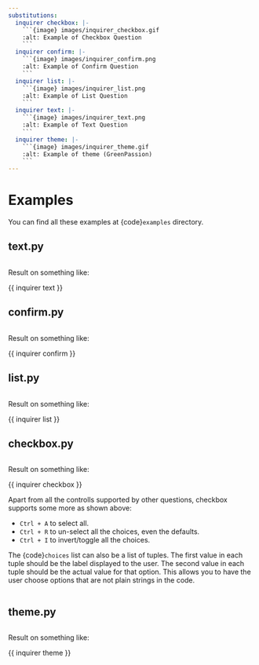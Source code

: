 ```yaml
---
substitutions:
  inquirer checkbox: |-
    ```{image} images/inquirer_checkbox.gif
    :alt: Example of Checkbox Question
    ```
  inquirer confirm: |-
    ```{image} images/inquirer_confirm.png
    :alt: Example of Confirm Question
    ```
  inquirer list: |-
    ```{image} images/inquirer_list.png
    :alt: Example of List Question
    ```
  inquirer text: |-
    ```{image} images/inquirer_text.png
    :alt: Example of Text Question
    ```
  inquirer theme: |-
    ```{image} images/inquirer_theme.gif
    :alt: Example of theme (GreenPassion)
    ```
---
```


# Examples

You can find all these examples at {code}`examples` directory.

## text.py

```{literalinclude} ../examples/text.py

```

Result on something like:

{{ inquirer text }}

## confirm.py

```{literalinclude} ../examples/confirm.py

```

Result on something like:

{{ inquirer confirm }}

## list.py

```{literalinclude} ../examples/list.py

```

Result on something like:

{{ inquirer list }}

## checkbox.py

```{literalinclude} ../examples/checkbox.py

```

Result on something like:

{{ inquirer checkbox }}

Apart from all the controlls supported by other questions, checkbox supports some more as shown above:

- `Ctrl + A` to select all.
- `Ctrl + R` to un-select all the choices, even the defaults.
- `Ctrl + I` to invert/toggle all the choices.

The {code}`choices` list can also be a list of tuples. The first value in each tuple should be the label displayed to the user. The second value in each tuple should be the actual value for that option. This allows you to have the user choose options that are not plain strings in the code.

```{literalinclude} ../examples/checkbox_tagged.py

```

## theme.py

```{literalinclude} ../examples/theme.py

```

Result on something like:

{{ inquirer theme }}
